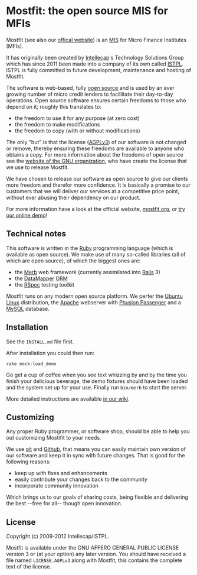 Mostfit: the open source MIS for MFIs
=====================================

Mostfit (see also our [offical website](http://mostfit.org)) is an [MIS](http://en.wikipedia.org/wiki/Management_information_systems) for Micro Finance Institutes (MFIs).

It has originally been created by [Intellecap](http://intellecap.com/)'s Technology Solutions Group which has since 2011 been made into a company of its own called [ISTPL](http://istpl.in).  ISTPL is fully committed to future development, maintenance and hosting of Mostfit.

The software is web-based, fully [open source](http://en.wikipedia.org/wiki/Open_source) and is used by an ever growing number of micro credit lenders to facillitate their day-to-day operations.  Open source software ensures certain freedoms to those who depend on it; roughly this translates to:

  * the freedom to use it for any purpose (at zero cost)
  * the freedom to make modifications
  * the freedom to copy (with or without modifications)

The only "but" is that the license ([AGPLv3](http://www.gnu.org/licenses/agpl.html)) of our software is not changed or remove, thereby ensuring these freedoms are available to anyone who obtains a copy.  For more information about the freedoms of open source see the [website of the GNU organization](http://www.gnu.org/philosophy/free-sw.html), who have create the license that we use to release Mostfit.

We have chosen to release our software as open source to give our clients more freedom and therefor more confidence.  It is basically a promise to our customers that we will deliver our services at a competitive price point, without ever abusing their dependency on our product.

For more information have a look at the official website, [mostfit.org](http://mostfit.org), or [try our online demo](http://demo.mostfit.in)!


## Technical notes

This software is written in the [Ruby](http://ruby-lang.org) programming language (which is available as open source).  We make use of many so-called libraries (all of which are open source), of which the biggest ones are:

  * the [Merb](http://merb.org) web framework (currently assimilated into [Rails](http://rubyonrails.org) 3)
  * the [DataMapper](http://datamapper.org) [ORM](http://en.wikipedia.org/wiki/Object-relational_mapping)
  * the [RSpec](http://relishapp.com/rspec) testing toolkit

Mostfit runs on any modern open source platform.  We perfer the [Ubuntu Linux](http://ubuntu.com) distribution, the [Apache](http://httpd.apache.org) webserver with [Phusion Passenger](http://www.modrails.com) and a [MySQL](http://www.mysql.com) database.


## Installation

See the `INSTALL.md` file first.

After installation you could then run:

    rake mock:load_demo

Go get a cup of coffee when you see text whizzing by and by the time you finish your delicious beverage, the demo fixtures should have been loaded and the system set up for your use.  Finally run `bin/merb` to start the server.

More detailed instructions are available [in our wiki](https://github.com/Mostfit/mostfit/wiki/How-to-install).


## Customizing

Any proper Ruby programmer, or software shop, should be able to help you out customizing Mostifit to your needs.

We use [git](http://git-scm.com) and [Github](http://github.com), that means you can easily maintain own version of our software and keep it in sync with future changes.  That is good for the following reasons:

 * keep up with fixes and enhancements
 * easily contribute your changes back to the community
 * incorporate community innovation

Which brings us to our goals of sharing costs, being flexible and delivering the best --free for all-- though open innovation.


## License

Copyright (c) 2009-2012 Intellecap/ISTPL.

Mostfit is available under the GNU AFFERO GENERAL PUBLIC LICENSE version 3 or (at your option) any later version. You should have received a file named `LICENSE.AGPLv3` along with Mostfit, this contains the complete text of the license.


